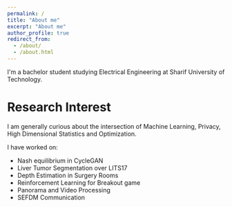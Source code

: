 ```yaml
---
permalink: /
title: "About me"
excerpt: "About me"
author_profile: true
redirect_from: 
  - /about/
  - /about.html
---
```


I'm a bachelor student studying Electrical Engineering at Sharif University of Technology. 

Research Interest
======
I am generally curious about the intersection of Machine Learning, Privacy, High Dimensional Statistics and Optimization. 

I have worked on:
- Nash equilibrium in CycleGAN
- Liver Tumor Segmentation over LITS17
- Depth Estimation in Surgery Rooms
- Reinforcement Learning for Breakout game
- Panorama and Video Processing
- SEFDM Communication
